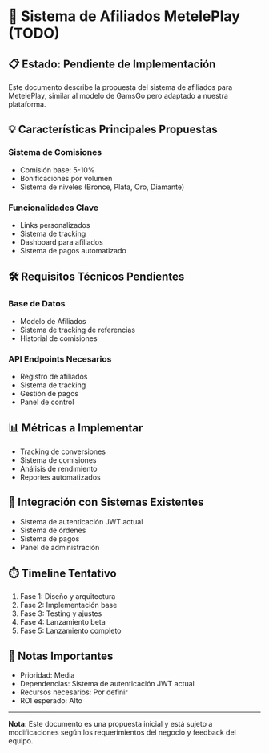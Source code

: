 # 🚀 Sistema de Afiliados MetelePlay (TODO)

## 📋 Estado: Pendiente de Implementación

Este documento describe la propuesta del sistema de afiliados para MetelePlay, similar al modelo de GamsGo pero adaptado a nuestra plataforma.

## 💡 Características Principales Propuestas

### Sistema de Comisiones
- Comisión base: 5-10%
- Bonificaciones por volumen
- Sistema de niveles (Bronce, Plata, Oro, Diamante)

### Funcionalidades Clave
- Links personalizados
- Sistema de tracking
- Dashboard para afiliados
- Sistema de pagos automatizado

## 🛠️ Requisitos Técnicos Pendientes

### Base de Datos
- Modelo de Afiliados
- Sistema de tracking de referencias
- Historial de comisiones

### API Endpoints Necesarios
- Registro de afiliados
- Sistema de tracking
- Gestión de pagos
- Panel de control

## 📊 Métricas a Implementar
- Tracking de conversiones
- Sistema de comisiones
- Análisis de rendimiento
- Reportes automatizados

## 🔄 Integración con Sistemas Existentes
- Sistema de autenticación JWT actual
- Sistema de órdenes
- Sistema de pagos
- Panel de administración

## ⏱️ Timeline Tentativo
1. Fase 1: Diseño y arquitectura
2. Fase 2: Implementación base
3. Fase 3: Testing y ajustes
4. Fase 4: Lanzamiento beta
5. Fase 5: Lanzamiento completo

## 📌 Notas Importantes
- Prioridad: Media
- Dependencias: Sistema de autenticación JWT actual
- Recursos necesarios: Por definir
- ROI esperado: Alto

---

**Nota**: Este documento es una propuesta inicial y está sujeto a modificaciones según los requerimientos del negocio y feedback del equipo.
